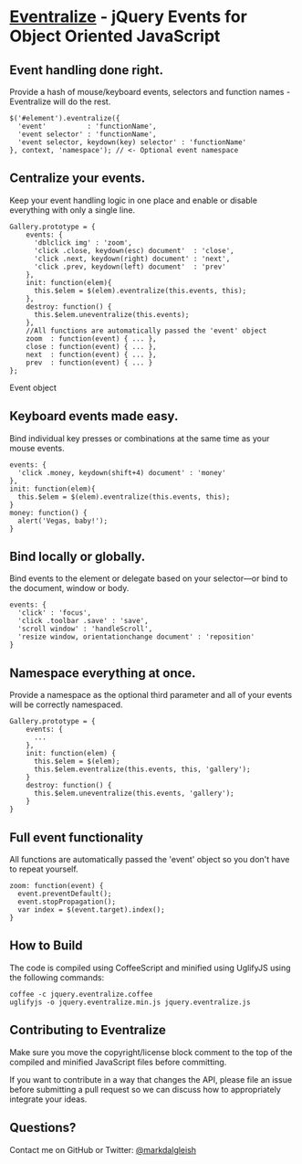 [Eventralize](http://markdalgleish.com/projects/eventralize) - jQuery Events for Object Oriented JavaScript
===========================================================================================================

Event handling done right.
--------------------------

Provide a hash of mouse/keyboard events, selectors and function names - Eventralize will do the rest.

```
$('#element').eventralize({
  'event'          : 'functionName',
  'event selector' : 'functionName',
  'event selector, keydown(key) selector' : 'functionName'
}, context, 'namespace'); // <- Optional event namespace
```

Centralize your events.
-----------------------

Keep your event handling logic in one place and enable or disable everything with only a single line.

```
Gallery.prototype = {
    events: {
      'dblclick img' : 'zoom',
      'click .close, keydown(esc) document'  : 'close',
      'click .next, keydown(right) document' : 'next',
      'click .prev, keydown(left) document'  : 'prev'
    },
    init: function(elem){
      this.$elem = $(elem).eventralize(this.events, this);
    },
    destroy: function() {
      this.$elem.uneventralize(this.events);
    },
    //All functions are automatically passed the 'event' object
    zoom  : function(event) { ... },
    close : function(event) { ... },
    next  : function(event) { ... },
    prev  : function(event) { ... }
};
```

Event object

Keyboard events made easy.
--------------------------

Bind individual key presses or combinations at the same time as your mouse events.

```
events: {
  'click .money, keydown(shift+4) document' : 'money'
},
init: function(elem){
  this.$elem = $(elem).eventralize(this.events, this);
}
money: function() {
  alert('Vegas, baby!');
}
```

Bind locally or globally.
-------------------------

Bind events to the element or delegate based on your selector—or bind to the document, window or body.

```
events: {
  'click' : 'focus',
  'click .toolbar .save' : 'save',
  'scroll window' : 'handleScroll',
  'resize window, orientationchange document' : 'reposition'
}
```

Namespace everything at once.
-----------------------------

Provide a namespace as the optional third parameter and all of your events will be correctly namespaced.

```
Gallery.prototype = {
    events: {
      ...
    },
    init: function(elem) {
      this.$elem = $(elem);
      this.$elem.eventralize(this.events, this, 'gallery');
    }
    destroy: function() {
      this.$elem.uneventralize(this.events, 'gallery');
    }
}
```

Full event functionality
------------------------

All functions are automatically passed the 'event' object so you don't have to repeat yourself.

```
zoom: function(event) {
  event.preventDefault();
  event.stopPropagation();
  var index = $(event.target).index();
}
```

How to Build
------------

The code is compiled using CoffeeScript and minified using UglifyJS using the following commands:

```
coffee -c jquery.eventralize.coffee
uglifyjs -o jquery.eventralize.min.js jquery.eventralize.js
````

Contributing to Eventralize
---------------------------

Make sure you move the copyright/license block comment to the top of the compiled and minified JavaScript files before committing.

If you want to contribute in a way that changes the API, please file an issue before submitting a pull request so we can discuss how to appropriately integrate your ideas.

Questions?
----------

Contact me on GitHub or Twitter: [@markdalgleish](http://twitter.com/markdalgleish)
